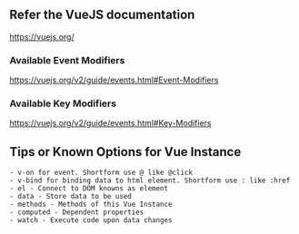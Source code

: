 ## Refer the VueJS documentation
https://vuejs.org/

### Available Event Modifiers
https://vuejs.org/v2/guide/events.html#Event-Modifiers

### Available Key Modifiers
https://vuejs.org/v2/guide/events.html#Key-Modifiers

## Tips or Known Options for Vue Instance 
```
- v-on for event. Shortform use @ like @click
- v-bind for binding data to html element. Shortform use : like :href
- el - Connect to DOM knowns as element
- data - Store data to be used
- methods - Methods of this Vue Instance
- computed - Dependent properties
- watch - Execute code upon data changes
```

